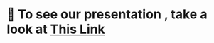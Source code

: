 # :movie_camera: **To see our presentation , take a look at <a href="https://drive.google.com/file/d/1fRnwpxFowmc7HefFXtAMPaVgeoycRZDt/view?usp=sharing">This Link</a>**
